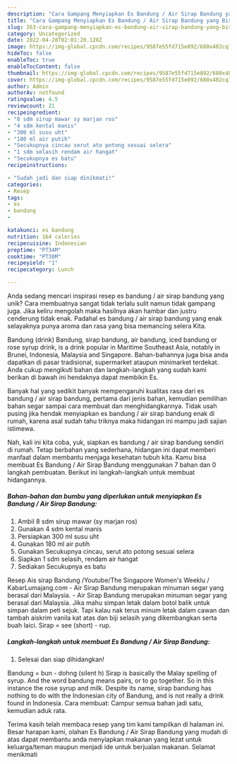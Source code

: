 ```yaml
---
description: "Cara Gampang Menyiapkan Es Bandung / Air Sirap Bandung yang Bisa Manjain Lidah"
title: "Cara Gampang Menyiapkan Es Bandung / Air Sirap Bandung yang Bisa Manjain Lidah"
slug: 263-cara-gampang-menyiapkan-es-bandung-air-sirap-bandung-yang-bisa-manjain-lidah
category: Uncategorized
date: 2022-04-28T02:01:20.120Z
image: https://img-global.cpcdn.com/recipes/9587e55fd715e892/680x482cq70/es-bandung-air-sirap-bandung-foto-resep-utama.jpg
hideToc: false
enableToc: true
enableTocContent: false
thumbnail: https://img-global.cpcdn.com/recipes/9587e55fd715e892/680x482cq70/es-bandung-air-sirap-bandung-foto-resep-utama.jpg
cover: https://img-global.cpcdn.com/recipes/9587e55fd715e892/680x482cq70/es-bandung-air-sirap-bandung-foto-resep-utama.jpg
author: Admin
authorAv: notfound
ratingvalue: 4.5
reviewcount: 21
recipeingredient:
- "8 sdm sirup mawar sy marjan ros"
- "4 sdm kental manis"
- "300 ml susu uht"
- "180 ml air putih"
- "Secukupnya cincau serut ato potong sesuai selera"
- "1 sdm selasih rendam air hangat"
- "Secukupnya es batu"
recipeinstructions:

- "Sudah jadi dan siap dinikmati!"
categories:
- Resep
tags:
- es
- bandung
- 

katakunci: es bandung  
nutrition: 164 calories
recipecuisine: Indonesian
preptime: "PT34M"
cooktime: "PT30M"
recipeyield: "1"
recipecategory: Lunch

---
```





Anda sedang mencari inspirasi resep es bandung / air sirap bandung yang unik? Cara membuatnya sangat tidak terlalu sulit namun tidak gampang juga. Jika keliru mengolah maka hasilnya akan hambar dan justru cenderung tidak enak. Padahal es bandung / air sirap bandung yang enak selayaknya punya aroma dan rasa yang bisa memancing selera Kita.





Bandung (drink) Bandung, sirap bandung, air bandung, iced bandung or rose syrup drink, is a drink popular in Maritime Southeast Asia, notably in Brunei, Indonesia, Malaysia and Singapore. Bahan-bahannya juga bisa anda dapatkan di pasar tradisional, supermarket ataupun minimarket terdekat. Anda cukup mengikuti bahan dan langkah-langkah yang sudah kami berikan di bawah ini hendaknya dapat membikin Es.

Banyak hal yang sedikit banyak mempengaruhi kualitas rasa dari es bandung / air sirap bandung, pertama dari jenis bahan, kemudian pemilihan bahan segar sampai cara membuat dan menghidangkannya. Tidak usah pusing jika hendak menyiapkan es bandung / air sirap bandung enak di rumah, karena asal sudah tahu triknya maka hidangan ini mampu jadi sajian istimewa.






Nah, kali ini kita coba, yuk, siapkan es bandung / air sirap bandung sendiri di rumah. Tetap berbahan yang sederhana, hidangan ini dapat memberi manfaat dalam membantu menjaga kesehatan tubuh kita. Kamu bisa membuat Es Bandung / Air Sirap Bandung menggunakan 7 bahan dan 0 langkah pembuatan. Berikut ini langkah-langkah untuk membuat hidangannya.

<!--inarticleads1-->

##### Bahan-bahan dan bumbu yang diperlukan untuk menyiapkan Es Bandung / Air Sirap Bandung:

1. Ambil 8 sdm sirup mawar (sy marjan ros)
1. Gunakan 4 sdm kental manis
1. Persiapkan 300 ml susu uht
1. Gunakan 180 ml air putih
1. Gunakan Secukupnya cincau, serut ato potong sesuai selera
1. Siapkan 1 sdm selasih, rendam air hangat
1. Sediakan Secukupnya es batu


Resep Ais sirap Bandung /Youtube/The Singapore Women&#39;s Weeklu / KabarLumajang.com - Air Sirap Bandung merupakan minuman segar yang berasal dari Malaysia. - Air Sirap Bandung merupakan minuman segar yang berasal dari Malaysia. Jika mahu simpan letak dalam botol balik untuk simpan dalam peti sejuk. Tapi kalau nak terus minum letak dalam cawan dan tambah aiskrim vanila kat atas dan biji selasih yang dikembangkan serta buah laici. Sirap = see (short) - rup. 

<!--inarticleads2-->

##### Langkah-langkah untuk membuat Es Bandung / Air Sirap Bandung:


1. Selesai dan siap dihidangkan!

Bandung = bun - dohng (silent h) Sirap is basically the Malay spelling of syrup. And the word bandung means pairs, or to go together. So in this instance the rose syrup and milk. Despite its name, sirap bandung has nothing to do with the Indonesian city of Bandung, and is not really a drink found in Indonesia. Cara membuat: Campur semua bahan jadi satu, kemudian aduk rata. 

Terima kasih telah membaca resep yang tim kami tampilkan di halaman ini. Besar harapan kami, olahan Es Bandung / Air Sirap Bandung yang mudah di atas dapat membantu anda menyiapkan makanan yang lezat untuk keluarga/teman maupun menjadi ide untuk berjualan makanan. Selamat menikmati
